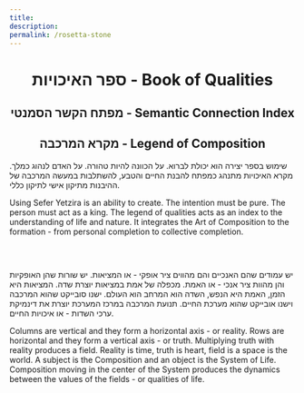 ```yaml
---
title:
description:
permalink: /rosetta-stone
---
```


<div style="text-align:center;">
  <h1>ספר האיכויות - Book of Qualities</h1>
  <h2>מפתח הקשר הסמנטי - Semantic Connection Index</h2>
  <h2>מקרא המרכבה - Legend of Composition</h2>
</div>
<p>
  שימוש בספר יצירה הוא יכולת לברוא. על הכוונה להיות טהורה. על האדם לנהוג כמלך. מקרא האיכויות מתנהג כמפתח להבנת החיים והטבע, להשתלבות במעשה המרכבה של ההיבנות מתיקון אישי לתיקון כללי.
</p>
<p style="direction:ltr;">
Using Sefer Yetzira is an ability to create. The intention must be pure. The person must act as a king. The legend of qualities acts as an index to the understanding of life and nature. It integrates the Art of Composition to the formation - from personal completion to collective completion.
</p>
<br />

<Img :path="'legend-composition.jpg'" style="max-height: 90vh;margin: 0 auto;display: block;"></Img>

<p>
יש עמודים שהם האנכיים והם מהווים ציר אופקי - או המציאות. יש שורות שהן האופקיות והן מהוות ציר אנכי - או האמת. מכפלה של אמת במציאות יוצרת שדה. המציאות היא הזמן, האמת היא הנפש, השדה הוא המרחב הוא העולם. ישנו סובייקט שהוא המרכבה וישנו אובייקט שהוא מערכת החיים. תנועת המרכבה במרכז המערכת יוצרת את דינמיקת ערכי השדות - או איכויות החיים.
</p>

<p style="direction:ltr;">
Columns are vertical and they form a horizontal axis - or reality. Rows are horizontal and they form a vertical axis - or truth. Multiplying truth with reality produces a field. Reality is time, truth is heart, field is a space is the world. A subject is the Composition and an object is the System of Life. Composition moving in the center of the System produces the dynamics between the values of the fields - or qualities of life.
</p>
<br/>

<DataTable />
